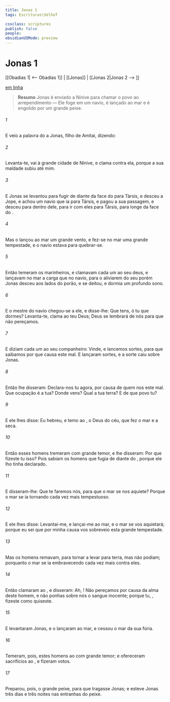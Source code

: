 ```yaml
---
title: Jonas 1
tags: Escrituras\VelhoT

cssclass: scriptures
publish: false
people:
obsidianUIMode: preview
---
```


# Jonas 1
[[Obadias 1| <-- Obadias 1]] | [[Jonas]] | [[Jonas 2|Jonas 2 --> ]]

[em linha](https://churchofjesuschrist.org/study/scriptures/ot/jonah/1?lang=por)

> __Resumo__
Jonas é enviado a Nínive para chamar o povo ao arrependimento — Ele foge em um navio, é lançado ao mar e é engolido por um grande peixe.

###### 1 
E veio a palavra do  a Jonas, filho de Amitai, dizendo:

###### 2 
Levanta-te, vai à grande cidade de Nínive, e clama contra ela, porque a sua maldade subiu até mim.

###### 3 
E Jonas se levantou para fugir de diante da face do  para Társis, e desceu a Jope, e achou um navio que ia para Társis, e pagou a sua passagem, e desceu para dentro dele, para ir com eles para Társis, para longe da face do .

###### 4 
Mas o  lançou ao mar um grande vento, e fez-se no mar uma grande tempestade, e o navio estava para quebrar-se.

###### 5 
Então temeram os marinheiros, e clamavam cada um ao seu deus, e lançavam no mar a carga que  no navio, para o aliviarem do seu  porém Jonas desceu aos lados do porão, e se deitou, e dormia um profundo sono.

###### 6 
E o mestre do navio chegou-se a ele, e disse-lhe: Que tens, ó tu que dormes? Levanta-te, clama ao teu Deus;  Deus se lembrará de nós para que não pereçamos.

###### 7 
E diziam cada um ao seu companheiro: Vinde, e lancemos sortes, para que saibamos por que causa  este mal. E lançaram sortes, e a sorte caiu sobre Jonas.

###### 8 
Então lhe disseram: Declara-nos tu agora, por causa de quem nos  este mal. Que ocupação é a tua? Donde vens? Qual  a tua terra? E de que povo  tu?

###### 9 
E ele lhes disse: Eu  hebreu, e temo ao , o Deus do céu, que fez o mar e a  seca.

###### 10 
Então esses homens tremeram com grande temor, e lhe disseram: Por que fizeste tu isso? Pois sabiam os homens que fugia de diante do , porque ele lho tinha declarado.

###### 11 
E disseram-lhe: Que te faremos nós, para que o mar se nos aquiete? Porque o mar se ia tornando cada vez mais tempestuoso.

###### 12 
E ele lhes disse: Levantai-me, e lançai-me ao mar, e o mar se vos aquietará; porque eu sei que por minha causa  vos sobreveio esta grande tempestade.

###### 13 
Mas os homens remavam, para tornar a levar  para terra, mas não podiam; porquanto o mar se ia embravecendo cada vez mais contra eles.

###### 14 
Então clamaram ao , e disseram: Ah, ! Não pereçamos por causa da alma deste homem, e não ponhas sobre nós o sangue inocente; porque tu, , fizeste como quiseste.

###### 15 
E levantaram Jonas, e o lançaram ao mar, e cessou o mar da sua fúria.

###### 16 
Temeram, pois, estes homens ao  com grande temor; e ofereceram sacrifícios ao , e fizeram votos.

###### 17 
Preparou, pois, o   grande peixe, para que tragasse Jonas; e esteve Jonas três dias e três noites nas entranhas do peixe.

